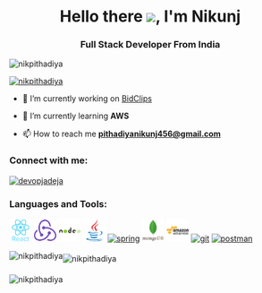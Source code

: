 <h1 align="center">Hello there <img src="https://raw.githubusercontent.com/MartinHeinz/MartinHeinz/master/wave.gif" width="30px">, I'm Nikunj</h1>
<h3 align="center"/>Full Stack Developer From India</h3>

<p align="left"> <img src="https://komarev.com/ghpvc/?username=nikpithadiya&label=Profile%20views&color=0e75b6&style=flat" alt="nikpithadiya" /> </p>

<p align="left"> <a href="https://github.com/ryo-ma/github-profile-trophy"><img src="https://github-profile-trophy.vercel.app/?username=nikpithadiya" alt="nikpithadiya" /></a> </p>

- 🔭 I’m currently working on [BidClips](https://bidclips.com/)

- 🌱 I’m currently learning **AWS**

- 📫 How to reach me **pithadiyanikunj456@gmail.com**

<h3 align="left">Connect with me:</h3>
<p align="left">
<a href="https://www.linkedin.com/in/nikunj-pithadiya-3771211a3/" target="blank"><img align="center" src="https://cdn.jsdelivr.net/npm/simple-icons@3.0.1/icons/linkedin.svg" alt="devopjadeja" height="30" width="40" /></a>
</p>

<h3 align="left">Languages and Tools:</h3>
<a href="https://reactjs.org/" target="_blank"> <img src="https://raw.githubusercontent.com/devicons/devicon/master/icons/react/react-original-wordmark.svg" alt="react" width="40" height="40"/></a> <a href="https://redux.js.org" target="_blank"> <img src="https://raw.githubusercontent.com/devicons/devicon/master/icons/redux/redux-original.svg" alt="redux" width="40" height="40"/></a> <a href="https://nodejs.org" target="_blank"> <img src="https://raw.githubusercontent.com/devicons/devicon/master/icons/nodejs/nodejs-original-wordmark.svg" alt="nodejs" width="40" height="40"/></a> <a href="https://www.java.com" target="_blank"> <img src="https://raw.githubusercontent.com/devicons/devicon/master/icons/java/java-original.svg" alt="java" width="40" height="40"/></a> <a href="https://spring.io/" target="_blank"> <img src="https://www.vectorlogo.zone/logos/springio/springio-icon.svg" alt="spring" width="40" height="40"/></a> <a href="https://www.mongodb.com/" target="_blank"> <img src="https://raw.githubusercontent.com/devicons/devicon/master/icons/mongodb/mongodb-original-wordmark.svg" alt="mongodb" width="40" height="40"/></a> <a href="https://aws.amazon.com" target="_blank"> <img src="https://raw.githubusercontent.com/devicons/devicon/master/icons/amazonwebservices/amazonwebservices-original-wordmark.svg" alt="aws" width="40" height="40"/></a> <a href="https://git-scm.com/" target="_blank"> <img src="https://www.vectorlogo.zone/logos/git-scm/git-scm-icon.svg" alt="git" width="40" height="40"/></a> <a href="https://postman.com" target="_blank"> <img src="https://www.vectorlogo.zone/logos/getpostman/getpostman-icon.svg" alt="postman" width="40" height="40"/></a>

<p><img align="left" src="https://github-readme-stats.vercel.app/api/top-langs?username=nikpithadiya&show_icons=true&locale=en&layout=compact" alt="nikpithadiya" /></p>

<p style="padding:4px"><img align="center" src="https://github-readme-stats.vercel.app/api?username=nikpithadiya&show_icons=true&locale=en" alt="nikpithadiya" /></p>

<p><img align="center" src="https://github-readme-streak-stats.herokuapp.com/?user=nikpithadiya&" alt="nikpithadiya" /></p>

